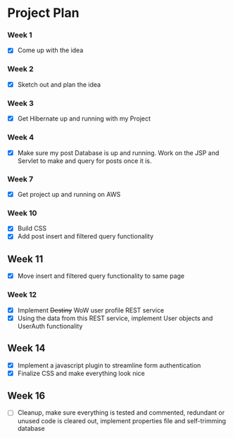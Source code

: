# Project Plan

### Week 1
- [X] Come up with the idea

### Week 2
- [X] Sketch out and plan the idea

### Week 3
- [X] Get Hibernate up and running with my Project

### Week 4 
- [X] Make sure my post Database is up and running. Work on the JSP and Servlet to make and query for posts once it is.

### Week 7
- [X] Get project up and running on AWS

### Week 10
- [X] Build CSS
- [X] Add post insert and filtered query functionality

## Week 11
- [X] Move insert and filtered query functionality to same page

### Week 12
- [X] Implement ~~Destiny~~ WoW user profile REST service
- [X] Using the data from this REST service, implement User objects and UserAuth functionality

## Week 14
- [X] Implement a javascript plugin to streamline form authentication
- [X] Finalize CSS and make everything look nice

## Week 16
- [ ] Cleanup, make sure everything is tested and commented, redundant or unused code is cleared out, implement properties file and self-trimming database
